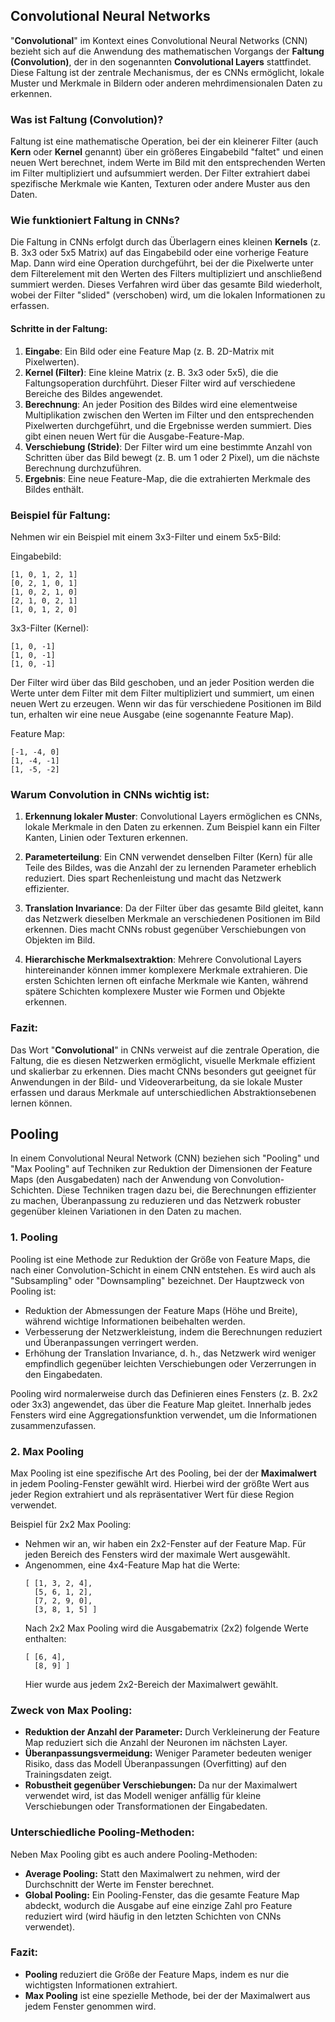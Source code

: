 ## **Convolutional Neural Networks**

"**Convolutional**" im Kontext eines Convolutional Neural Networks (CNN) bezieht sich auf die Anwendung des mathematischen Vorgangs der **Faltung (Convolution)**, der in den sogenannten **Convolutional Layers** stattfindet. Diese Faltung ist der zentrale Mechanismus, der es CNNs ermöglicht, lokale Muster und Merkmale in Bildern oder anderen mehrdimensionalen Daten zu erkennen.

### Was ist Faltung (Convolution)?

Faltung ist eine mathematische Operation, bei der ein kleinerer Filter (auch **Kern** oder **Kernel** genannt) über ein größeres Eingabebild "faltet" und einen neuen Wert berechnet, indem Werte im Bild mit den entsprechenden Werten im Filter multipliziert und aufsummiert werden. Der Filter extrahiert dabei spezifische Merkmale wie Kanten, Texturen oder andere Muster aus den Daten.

### Wie funktioniert Faltung in CNNs?

Die Faltung in CNNs erfolgt durch das Überlagern eines kleinen **Kernels** (z. B. 3x3 oder 5x5 Matrix) auf das Eingabebild oder eine vorherige Feature Map. Dann wird eine Operation durchgeführt, bei der die Pixelwerte unter dem Filterelement mit den Werten des Filters multipliziert und anschließend summiert werden. Dieses Verfahren wird über das gesamte Bild wiederholt, wobei der Filter "slided" (verschoben) wird, um die lokalen Informationen zu erfassen.

#### Schritte in der Faltung:
1. **Eingabe**: Ein Bild oder eine Feature Map (z. B. 2D-Matrix mit Pixelwerten).
2. **Kernel (Filter)**: Eine kleine Matrix (z. B. 3x3 oder 5x5), die die Faltungsoperation durchführt. Dieser Filter wird auf verschiedene Bereiche des Bildes angewendet.
3. **Berechnung**: An jeder Position des Bildes wird eine elementweise Multiplikation zwischen den Werten im Filter und den entsprechenden Pixelwerten durchgeführt, und die Ergebnisse werden summiert. Dies gibt einen neuen Wert für die Ausgabe-Feature-Map.
4. **Verschiebung (Stride)**: Der Filter wird um eine bestimmte Anzahl von Schritten über das Bild bewegt (z. B. um 1 oder 2 Pixel), um die nächste Berechnung durchzuführen.
5. **Ergebnis**: Eine neue Feature-Map, die die extrahierten Merkmale des Bildes enthält.

### Beispiel für Faltung:
Nehmen wir ein Beispiel mit einem 3x3-Filter und einem 5x5-Bild:

Eingabebild:
```
[1, 0, 1, 2, 1]
[0, 2, 1, 0, 1]
[1, 0, 2, 1, 0]
[2, 1, 0, 2, 1]
[1, 0, 1, 2, 0]
```

3x3-Filter (Kernel):
```
[1, 0, -1]
[1, 0, -1]
[1, 0, -1]
```

Der Filter wird über das Bild geschoben, und an jeder Position werden die Werte unter dem Filter mit dem Filter multipliziert und summiert, um einen neuen Wert zu erzeugen. Wenn wir das für verschiedene Positionen im Bild tun, erhalten wir eine neue Ausgabe (eine sogenannte Feature Map).

 Feature Map:
```
[-1, -4, 0]
[1, -4, -1]
[1, -5, -2]
```


### Warum Convolution in CNNs wichtig ist:

1. **Erkennung lokaler Muster**: Convolutional Layers ermöglichen es CNNs, lokale Merkmale in den Daten zu erkennen. Zum Beispiel kann ein Filter Kanten, Linien oder Texturen erkennen.
   
2. **Parameterteilung**: Ein CNN verwendet denselben Filter (Kern) für alle Teile des Bildes, was die Anzahl der zu lernenden Parameter erheblich reduziert. Dies spart Rechenleistung und macht das Netzwerk effizienter.

3. **Translation Invariance**: Da der Filter über das gesamte Bild gleitet, kann das Netzwerk dieselben Merkmale an verschiedenen Positionen im Bild erkennen. Dies macht CNNs robust gegenüber Verschiebungen von Objekten im Bild.

4. **Hierarchische Merkmalsextraktion**: Mehrere Convolutional Layers hintereinander können immer komplexere Merkmale extrahieren. Die ersten Schichten lernen oft einfache Merkmale wie Kanten, während spätere Schichten komplexere Muster wie Formen und Objekte erkennen.

### Fazit:

Das Wort "**Convolutional**" in CNNs verweist auf die zentrale Operation, die Faltung, die es diesen Netzwerken ermöglicht, visuelle Merkmale effizient und skalierbar zu erkennen. Dies macht CNNs besonders gut geeignet für Anwendungen in der Bild- und Videoverarbeitung, da sie lokale Muster erfassen und daraus Merkmale auf unterschiedlichen Abstraktionsebenen lernen können.

## **Pooling**

In einem Convolutional Neural Network (CNN) beziehen sich "Pooling" und "Max Pooling" auf Techniken zur Reduktion der Dimensionen der Feature Maps (den Ausgabedaten) nach der Anwendung von Convolution-Schichten. Diese Techniken tragen dazu bei, die Berechnungen effizienter zu machen, Überanpassung zu reduzieren und das Netzwerk robuster gegenüber kleinen Variationen in den Daten zu machen.

### 1. **Pooling**
Pooling ist eine Methode zur Reduktion der Größe von Feature Maps, die nach einer Convolution-Schicht in einem CNN entstehen. Es wird auch als "Subsampling" oder "Downsampling" bezeichnet. Der Hauptzweck von Pooling ist:
   - Reduktion der Abmessungen der Feature Maps (Höhe und Breite), während wichtige Informationen beibehalten werden.
   - Verbesserung der Netzwerkleistung, indem die Berechnungen reduziert und Überanpassungen verringert werden.
   - Erhöhung der Translation Invariance, d. h., das Netzwerk wird weniger empfindlich gegenüber leichten Verschiebungen oder Verzerrungen in den Eingabedaten.

Pooling wird normalerweise durch das Definieren eines Fensters (z. B. 2x2 oder 3x3) angewendet, das über die Feature Map gleitet. Innerhalb jedes Fensters wird eine Aggregationsfunktion verwendet, um die Informationen zusammenzufassen.

### 2. **Max Pooling**
Max Pooling ist eine spezifische Art des Pooling, bei der der **Maximalwert** in jedem Pooling-Fenster gewählt wird. Hierbei wird der größte Wert aus jeder Region extrahiert und als repräsentativer Wert für diese Region verwendet.

Beispiel für 2x2 Max Pooling:
- Nehmen wir an, wir haben ein 2x2-Fenster auf der Feature Map. Für jeden Bereich des Fensters wird der maximale Wert ausgewählt.
- Angenommen, eine 4x4-Feature Map hat die Werte:
  ```
  [ [1, 3, 2, 4],
    [5, 6, 1, 2],
    [7, 2, 9, 0],
    [3, 8, 1, 5] ]
  ```
  Nach 2x2 Max Pooling wird die Ausgabematrix (2x2) folgende Werte enthalten:
  ```
  [ [6, 4],
    [8, 9] ]
  ```
  Hier wurde aus jedem 2x2-Bereich der Maximalwert gewählt.

### Zweck von Max Pooling:
   - **Reduktion der Anzahl der Parameter:** Durch Verkleinerung der Feature Map reduziert sich die Anzahl der Neuronen im nächsten Layer.
   - **Überanpassungsvermeidung:** Weniger Parameter bedeuten weniger Risiko, dass das Modell Überanpassungen (Overfitting) auf den Trainingsdaten zeigt.
   - **Robustheit gegenüber Verschiebungen:** Da nur der Maximalwert verwendet wird, ist das Modell weniger anfällig für kleine Verschiebungen oder Transformationen der Eingabedaten.

### Unterschiedliche Pooling-Methoden:
Neben Max Pooling gibt es auch andere Pooling-Methoden:
   - **Average Pooling:** Statt den Maximalwert zu nehmen, wird der Durchschnitt der Werte im Fenster berechnet.
   - **Global Pooling:** Ein Pooling-Fenster, das die gesamte Feature Map abdeckt, wodurch die Ausgabe auf eine einzige Zahl pro Feature reduziert wird (wird häufig in den letzten Schichten von CNNs verwendet).

### Fazit:
- **Pooling** reduziert die Größe der Feature Maps, indem es nur die wichtigsten Informationen extrahiert.
- **Max Pooling** ist eine spezielle Methode, bei der der Maximalwert aus jedem Fenster genommen wird.
